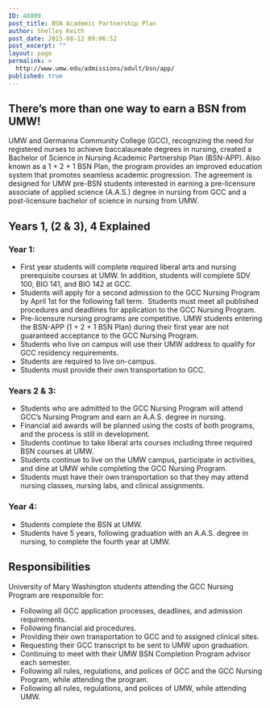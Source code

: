 ```yaml
---
ID: 48009
post_title: BSN Academic Partnership Plan
author: Shelley Keith
post_date: 2015-08-12 09:06:52
post_excerpt: ""
layout: page
permalink: >
  http://www.umw.edu/admissions/adult/bsn/app/
published: true
---
```

<h2>There’s more than one way to earn a BSN from UMW!</h2>
UMW and Germanna Community College (GCC), recognizing the need for registered nurses to achieve baccalaureate degrees in nursing, created a Bachelor of Science in Nursing Academic Partnership Plan (BSN-APP). Also known as a 1 + 2 + 1 BSN Plan, the program provides an improved education system that promotes seamless academic progression. The agreement is designed for UMW pre-BSN students interested in earning a pre-licensure associate of applied science (A.A.S.) degree in nursing from GCC and a post-licensure bachelor of science in nursing from UMW.
<h2>Years 1, (2 &amp; 3), 4 Explained</h2>
<h3>Year 1:</h3>
<ul>
 	<li>First year students will complete required liberal arts and nursing prerequisite courses at UMW. In addition, students will complete SDV 100, BIO 141, and BIO 142 at GCC.</li>
 	<li>Students will apply for a second admission to the GCC Nursing Program by April 1st for the following fall term.  Students must meet all published procedures and deadlines for application to the GCC Nursing Program.</li>
 	<li>Pre-licensure nursing programs are competitive. UMW students entering the BSN-APP (1 + 2 + 1 BSN Plan) during their first year are not guaranteed acceptance to the GCC Nursing Program.</li>
 	<li>Students who live on campus will use their UMW address to qualify for GCC residency requirements.</li>
 	<li>Students are required to live on-campus.</li>
 	<li>Students must provide their own transportation to GCC.</li>
</ul>
<h3>Years 2 &amp; 3:</h3>
<ul>
 	<li>Students who are admitted to the GCC Nursing Program will attend GCC’s Nursing Program and earn an A.A.S. degree in nursing.</li>
 	<li>Financial aid awards will be planned using the costs of both programs, and the process is still in development.</li>
 	<li>Students continue to take liberal arts courses including three required BSN courses at UMW.</li>
 	<li>Students continue to live on the UMW campus, participate in activities, and dine at UMW while completing the GCC Nursing Program.</li>
 	<li>Students must have their own transportation so that they may attend nursing classes, nursing labs, and clinical assignments.</li>
</ul>
<h3>Year 4:</h3>
<ul>
 	<li>Students complete the BSN at UMW.</li>
 	<li>Students have 5 years, following graduation with an A.A.S. degree in nursing, to complete the fourth year at UMW.</li>
</ul>
<h2>Responsibilities</h2>
University of Mary Washington students attending the GCC Nursing Program are responsible for:
<ul>
 	<li>Following all GCC application processes, deadlines, and admission requirements.</li>
 	<li>Following financial aid procedures.</li>
 	<li>Providing their own transportation to GCC and to assigned clinical sites.</li>
 	<li>Requesting their GCC transcript to be sent to UMW upon graduation.</li>
 	<li>Continuing to meet with their UMW BSN Completion Program advisor each semester.</li>
 	<li>Following all rules, regulations, and polices of GCC and the GCC Nursing Program, while attending the program.</li>
 	<li>Following all rules, regulations, and polices of UMW, while attending UMW.</li>
</ul>